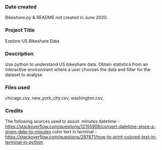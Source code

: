 ### Date created
Bikeshare.py & README.md created in June 2020.

### Project Title
Explore US Bikeshare Data  

### Description
Use python to understand US bikeshare data. Obtain statistics from an interactive environment where a user chooses the data and filter for the dataset to analyse.

### Files used
chicago.csv,
new_york_city.csv,
washington.csv,

### Credits
The following sources used to assist:
minutes datetime - https://stackoverflow.com/questions/12155908/convert-datetime-since-a-given-date-to-minutes
color text in terminal - https://stackoverflow.com/questions/287871/how-to-print-colored-text-in-terminal-in-python
